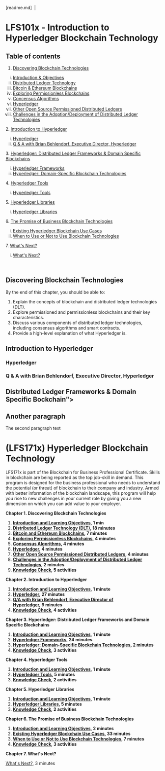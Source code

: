[readme.md]
&nbsp;|&nbsp;
# LFS101x - Introduction to Hyperledger Blockchain Technology
<!------------------------------------------------------------------------->
## Table of contents
1. <a href="#S-1">Discovering Blockchain Technologies</a>
<ol type="i">
    <li><a href="#SS-1-1">Introduction & Objectives</a></li>
    <li><a href="#SS-1-2">Distributed Ledger Technology</a></li>
    <li><a href="#SS-1-3">Bitcoin & Ethereum Blockchains</a></li>
    <li><a href="#SS-1-4">Exploring Permissionless Blockchains</a></li>
    <li><a href="#SS-1-5">Concensus Algorithms</a></i>
    <li><a href="#SS-1-6">Hyperledger</a></i>
    <li><a href="#SS-1-7">Other Open Source Permissioned Distributed Ledgers</a></i>
    <li><a href="#SS-1-8">Challenges in the Adoption/Deployment of Distributed Ledger Technologies</a></i>
</ol>
2. <a href="#S-2">Introduction to Hyperledger</a>
<ol type="i">
    <li><a href="#SS-2-1">Hyperledger</a></li>
    <li><a href="#SS-2-2">Q & A with Brian Behlendorf, Executive Director, Hyperledger</a></li>
</ol>
3. <a href="#S-3">Hyperledger: Distributed Ledger Frameworks & Domain Specific Blockchains</a>
<ol type="i">
    <li><a href="#SS-3-1">Hyperledger Frameworks</a></li>
    <li><a href="#SS-3-2">Hyperledger: Domain-Specific Blockchain Technologies</a></li>
</ol>
4. <a href="#S-4">Hyperledger Tools</a>
<ol type="i">
    <li><a href="#SS-4-1">Hyperledger Tools</a></li>
</ol>
5. <a href="#S-5">Hyperledger Libraries</a>
<ol type="i">
    <li><a href="#SS-5-1">Hyperledger Libraries</a></li>
</ol>
6. <a href="#S-6">The Promise of Business Blockchain Technologies</a>
<ol type="i">
    <li><a href="#SS-6-1">Existing Hyperledger Blockchain Use Cases</a></li>
    <li><a href="#SS-6-2">When to Use or Not to Use Blockchain Technologies</a></li>
</ol>
7. <a href="#S-7">What's Next?</a>
<ol type="i">
    <li><a href="#SS-7-1">What's Next?</a></li>
</ol>

&nbsp;
&nbsp;
## <a id="S-1">Discovering Blockchain Technologies</a>
By the end of this chapter, you should be able to:
1. Explain the concepts of blockchain and distributed ledger technologies (DLT).
2. Explore permissioned and permissionless blockchains and their key characteristics.
3. Discuss various components of distributed ledger technologies, including consensus algorithms and smart contracts.
4. Provide a high-level explanation of what Hyperledger is.


## <a name="S-2">Introduction to Hyperledger</a>
### <a name="SS-2-1">Hyperledger</a>
### <a name="SS-2-2">Q & A with Brian Behlendorf, Executive Director, Hyperledger</a>


## <a name="S-3">Distributed Ledger Frameworks & Domain Specific Bockchain"></a>


## Another paragraph <a name="paragraph2"></a>
The second paragraph text

<!------------------------------------------>
# **(LFS171x) Hyperledger Blockchain Technology**

LFS171x is part of the Blockchain for Business Professional Certificate. Skills in blockchain are being reported as the top job-skill in demand. This program is designed for the business professional who needs to understand the potential (or threat) of blockchain to their company and industry. Armed with better information of the blockchain landscape, this program will help you rise to new challenges in your current role by giving you a new dimension on which you can add value to your employer.

**Chapter 1. Discovering Blockchain Technologies**

1.  [**Introduction and Learning Objectives**](https://learning.edx.org/course/course-v1:LinuxFoundationX+LFS171x+3T2020/block-v1:LinuxFoundationX+LFS171x+3T2020+type@sequential+block@d694f1dc9ef04695a6d004c96aeb103a)**, 1 min**
2.  [**Distributed Ledger Technology (DLT)**](https://learning.edx.org/course/course-v1:LinuxFoundationX+LFS171x+3T2020/block-v1:LinuxFoundationX+LFS171x+3T2020+type@sequential+block@bf7a3e04813b46e79773b5b55f339861)**, 18 minutes**
3.  [**Bitcoin and Ethereum Blockchains**](https://learning.edx.org/course/course-v1:LinuxFoundationX+LFS171x+3T2020/block-v1:LinuxFoundationX+LFS171x+3T2020+type@sequential+block@ef416cef9de34087a8a5ef3b0abd41f1)**, 7 minutes**
4.  [**Exploring Permissionless Blockchains**](https://learning.edx.org/course/course-v1:LinuxFoundationX+LFS171x+3T2020/block-v1:LinuxFoundationX+LFS171x+3T2020+type@sequential+block@d827129e4f8343a0ad76ff5b6084c8ac)**, 4 minutes**
5.  [**Consensus Algorithms**](https://learning.edx.org/course/course-v1:LinuxFoundationX+LFS171x+3T2020/block-v1:LinuxFoundationX+LFS171x+3T2020+type@sequential+block@42a0909f1f6f4930a6501be2d72a5905)**, 4 minutes**
6.  [**Hyperledger**](https://learning.edx.org/course/course-v1:LinuxFoundationX+LFS171x+3T2020/block-v1:LinuxFoundationX+LFS171x+3T2020+type@sequential+block@a24e7d7d6d8b4a7a803d950bcfe9df33)**, 4 minutes**
7.  [**Other Open Source Permissioned Distributed Ledgers**](https://learning.edx.org/course/course-v1:LinuxFoundationX+LFS171x+3T2020/block-v1:LinuxFoundationX+LFS171x+3T2020+type@sequential+block@99aadc82bdd9412b9070ee31efe1f83e)**, 4 minutes**
8.  [**Challenges in the Adoption/Deployment of Distributed Ledger Technologies**](https://learning.edx.org/course/course-v1:LinuxFoundationX+LFS171x+3T2020/block-v1:LinuxFoundationX+LFS171x+3T2020+type@sequential+block@db02e6d2659642fcaae23847166ddd9c)**, 2 minutes**
9.  [**Knowledge Check**](https://learning.edx.org/course/course-v1:LinuxFoundationX+LFS171x+3T2020/block-v1:LinuxFoundationX+LFS171x+3T2020+type@sequential+block@c6637464303f45969c2647c6d94b36ef)**, 5 activities**

**Chapter 2. Introduction to Hyperledger**

1.  [**Introduction and Learning Objectives**](https://learning.edx.org/course/course-v1:LinuxFoundationX+LFS171x+3T2020/block-v1:LinuxFoundationX+LFS171x+3T2020+type@sequential+block@f55d7228882f4b4597c04451fb4fc9ae)**, 1 minute**
2.  [**Hyperledger**](https://learning.edx.org/course/course-v1:LinuxFoundationX+LFS171x+3T2020/block-v1:LinuxFoundationX+LFS171x+3T2020+type@sequential+block@f4538b2b3e9a4a859097247df7a4e80d)**, 27 minutes**
3.  [**Q/A with Brian Behlendorf, Executive Director of Hyperledger**](https://learning.edx.org/course/course-v1:LinuxFoundationX+LFS171x+3T2020/block-v1:LinuxFoundationX+LFS171x+3T2020+type@sequential+block@83d64062989a483d88d32ff3ceff68fd)**, 9 minutes**
4.  [**Knowledge Check**](https://learning.edx.org/course/course-v1:LinuxFoundationX+LFS171x+3T2020/block-v1:LinuxFoundationX+LFS171x+3T2020+type@sequential+block@dc24e9b74e8f4c7fa5dc876e0c1245ee)**, 4 activities**

**Chapter 3. Hyperledger: Distributed Ledger Frameworks and Domain Specific Blockchains**

1.  [**Introduction and Learning Objectives**](https://learning.edx.org/course/course-v1:LinuxFoundationX+LFS171x+3T2020/block-v1:LinuxFoundationX+LFS171x+3T2020+type@sequential+block@a73f62de2c6b4e5da130e53dd7515f78)**, 1 minute**
2.  [**Hyperledger Frameworks**](https://learning.edx.org/course/course-v1:LinuxFoundationX+LFS171x+3T2020/block-v1:LinuxFoundationX+LFS171x+3T2020+type@sequential+block@6a977492dec44c32a9e80c8a29372104)**, 24 minutes**
3.  [**Hyperledger: Domain-Specific Blockchain Technologies**](https://learning.edx.org/course/course-v1:LinuxFoundationX+LFS171x+3T2020/block-v1:LinuxFoundationX+LFS171x+3T2020+type@sequential+block@b034bd84c1f74e419fff536f0ffcc7f0)**, 2 minutes**
4.  [**Knowledge Check**](https://learning.edx.org/course/course-v1:LinuxFoundationX+LFS171x+3T2020/block-v1:LinuxFoundationX+LFS171x+3T2020+type@sequential+block@48c4facec8024897acebb3ade70b4346)**, 3 activities**

**Chapter 4. Hyperledger Tools**

1.  [**Introduction and Learning Objectives**](https://learning.edx.org/course/course-v1:LinuxFoundationX+LFS171x+3T2020/block-v1:LinuxFoundationX+LFS171x+3T2020+type@sequential+block@a1a2f84f4ad7423e807962310c93d7bb)**, 1 minute**
2.  [**Hyperledger Tools**](https://learning.edx.org/course/course-v1:LinuxFoundationX+LFS171x+3T2020/block-v1:LinuxFoundationX+LFS171x+3T2020+type@sequential+block@332729df129e4dbd8eb7a23102d3530c)**, 5 minutes**
3.  [**Knowledge Check**](https://learning.edx.org/course/course-v1:LinuxFoundationX+LFS171x+3T2020/block-v1:LinuxFoundationX+LFS171x+3T2020+type@sequential+block@b2df0548620544d2872e06ffa1d933f6)**, 2 activities**

**Chapter 5. Hyperledger Libraries**

1.  [**Introduction and Learning Objectives**](https://learning.edx.org/course/course-v1:LinuxFoundationX+LFS171x+3T2020/block-v1:LinuxFoundationX+LFS171x+3T2020+type@sequential+block@33984305f4fb42c1b9d43d60ede53cdb)**, 1 minute**
2.  [**Hyperledger Libraries**](https://learning.edx.org/course/course-v1:LinuxFoundationX+LFS171x+3T2020/block-v1:LinuxFoundationX+LFS171x+3T2020+type@sequential+block@54af0eeeaf5d4923a70df1b8350ed7c5)**, 5 minutes**
3.  [**Knowledge Check**](https://learning.edx.org/course/course-v1:LinuxFoundationX+LFS171x+3T2020/block-v1:LinuxFoundationX+LFS171x+3T2020+type@sequential+block@f9a6c4b4eafb4c2795a74fd846b0814d)**, 2 activities**

**Chapter 6. The Promise of Business Blockchain Technologies**

1.  [**Introduction and Learning Objectives**](https://learning.edx.org/course/course-v1:LinuxFoundationX+LFS171x+3T2020/block-v1:LinuxFoundationX+LFS171x+3T2020+type@sequential+block@d168db8b539140a1a7b9a3060c417bf2)**, 2 minutes**
2.  [**Existing Hyperledger Blockchain Use Cases**](https://learning.edx.org/course/course-v1:LinuxFoundationX+LFS171x+3T2020/block-v1:LinuxFoundationX+LFS171x+3T2020+type@sequential+block@79cebeccac2b43908eabd75e76ca8e24)**, 33 minutes**
3.  [**When to Use or Not to Use Blockchain Technologies**](https://learning.edx.org/course/course-v1:LinuxFoundationX+LFS171x+3T2020/block-v1:LinuxFoundationX+LFS171x+3T2020+type@sequential+block@6d82cf9ccfe742cbba395953d05ae771)**, 7 minutes**
4.  [**Knowledge Check**](https://learning.edx.org/course/course-v1:LinuxFoundationX+LFS171x+3T2020/block-v1:LinuxFoundationX+LFS171x+3T2020+type@sequential+block@67c48a2983f24fc6bfd1cb2f381ec921)**, 3 activities**

**Chapter 7. What's Next?**

[What's Next?](https://learning.edx.org/course/course-v1:LinuxFoundationX+LFS171x+3T2020/block-v1:LinuxFoundationX+LFS171x+3T2020+type@sequential+block@436bf2bb4d5641b28ee685b068e1857b), 3 minutes
